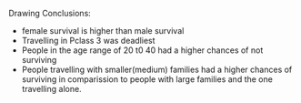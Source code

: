 Drawing Conclusions:

* female survival is higher than male survival
* Travelling in Pclass 3 was deadliest
* People in the age range of 20 t0 40 had a higher chances of not surviving
* People travelling with smaller(medium) families had a higher chances of surviving in comparission to people with large families and the one travelling alone.
